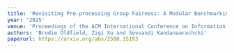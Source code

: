 ```yaml
---
title: 'Revisiting Pre-processing Group Fairness: A Modular Benchmarking Framework'
year: '2025'
venue: 'Proceedings of the ACM International Conference on Information and Knowledge Management (CIKM 2025)'
authors: 'Brodie Oldfield, Ziqi Xu and Sevvandi Kandanaarachchi'
paperurl: https://arxiv.org/abs/2508.15193
---
```


